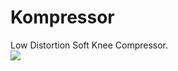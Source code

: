 # Kompressor<br>
Low Distortion Soft Knee Compressor.
<br><img src="https://github.com/Kirby01/KFuzz-/blob/main/kfuzz.png?raw=true"><br>


